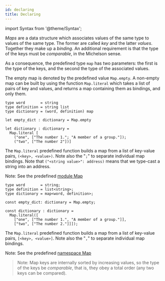 ```yaml
---
id: declaring
title: Declaring
---
```


import Syntax from '@theme/Syntax';

*Maps* are a data structure which associates values of the same type to
values of the same type. The former are called *key* and the latter
*values*. Together they make up a *binding*. An additional requirement
is that the type of the keys must be *comparable*, in the Michelson
sense.

As a consequence, the predefined type `map` has two parameters: the
first is the type of the keys, and the second the type of the
associated values.

The empty map is denoted by the predefined value `Map.empty`. A
non-empty map can be built by using the function `Map.literal` which
takes a list of pairs of key and values, and returns a map containing
them as bindings, and only them.

<Syntax syntax="cameligo">

```cameligo group=maps
type word       = string
type definition = string list
type dictionary = (word, definition) map

let empty_dict : dictionary = Map.empty

let dictionary : dictionary =
  Map.literal [
    ("one", ["The number 1."; "A member of a group."]);
    ("two", ["The number 2"])]
```

The `Map.literal` predefined function builds a map from a list of
key-value pairs, `(<key>, <value>)`.  Note also the "`;`" to separate
individual map bindings. Note that `("<string value>": address)` means
that we type-cast a string into an address.

Note: See the predefined
[module Map](../reference/map-reference)

</Syntax>

<Syntax syntax="jsligo">

```jsligo group=maps
type word       = string;
type definition = list<string>;
type dictionary = map<word, definition>;

const empty_dict: dictionary = Map.empty;

const dictionary : dictionary =
  Map.literal([
    ["one", ["The number 1.", "A member of a group."]],
    ["two", ["The number 2."]]]);
```

The `Map.literal` predefined function builds a map from a list of
key-value pairs, `[<key>, <value>]`.  Note also the "`,`" to separate
individual map bindings.

Note: See the predefined
[namespace Map](../reference/map-reference)

</Syntax>

> Note: Map keys are internally sorted by increasing values, so the
> type of the keys be *comparable*, that is, they obey a total order
> (any two keys can be compared).
